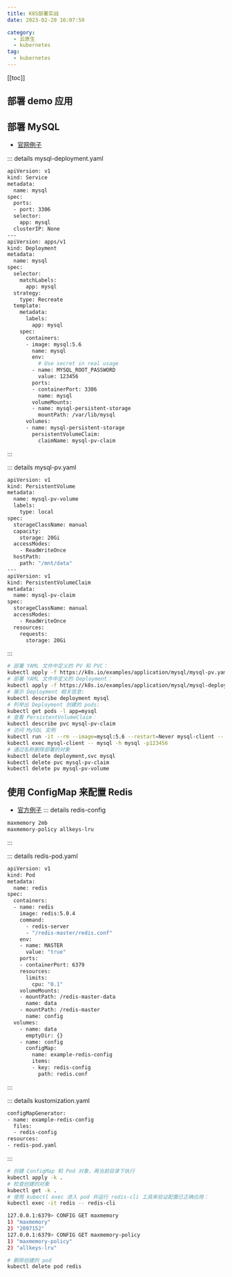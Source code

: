 ```yaml
---
title: K8S部署实战
date: 2023-02-20 16:07:59

category: 
  - 云原生
  - kubernetes
tag: 
  - kubernetes
---
```


<!-- more -->

[[toc]]

## 部署 demo 应用

## 部署 MySQL

- [官网例子](https://kubernetes.io/zh/docs/tasks/run-application/run-single-instance-stateful-application/)

::: details mysql-deployment.yaml

```bash
apiVersion: v1
kind: Service
metadata:
  name: mysql
spec:
  ports:
  - port: 3306
  selector:
    app: mysql
  clusterIP: None
---
apiVersion: apps/v1
kind: Deployment
metadata:
  name: mysql
spec:
  selector:
    matchLabels:
      app: mysql
  strategy:
    type: Recreate
  template:
    metadata:
      labels:
        app: mysql
    spec:
      containers:
      - image: mysql:5.6
        name: mysql
        env:
          # Use secret in real usage
        - name: MYSQL_ROOT_PASSWORD
          value: 123456
        ports:
        - containerPort: 3306
          name: mysql
        volumeMounts:
        - name: mysql-persistent-storage
          mountPath: /var/lib/mysql
      volumes:
      - name: mysql-persistent-storage
        persistentVolumeClaim:
          claimName: mysql-pv-claim
```

:::

::: details mysql-pv.yaml

```bash
apiVersion: v1
kind: PersistentVolume
metadata:
  name: mysql-pv-volume
  labels:
    type: local
spec:
  storageClassName: manual
  capacity:
    storage: 20Gi
  accessModes:
    - ReadWriteOnce
  hostPath:
    path: "/mnt/data"
---
apiVersion: v1
kind: PersistentVolumeClaim
metadata:
  name: mysql-pv-claim
spec:
  storageClassName: manual
  accessModes:
    - ReadWriteOnce
  resources:
    requests:
      storage: 20Gi
```

:::

```bash
# 部署 YAML 文件中定义的 PV 和 PVC：
kubectl apply -f https://k8s.io/examples/application/mysql/mysql-pv.yaml
# 部署 YAML 文件中定义的 Deployment：
kubectl apply -f https://k8s.io/examples/application/mysql/mysql-deployment.yaml
# 展示 Deployment 相关信息:
kubectl describe deployment mysql
# 列举出 Deployment 创建的 pods:
kubectl get pods -l app=mysql
# 查看 PersistentVolumeClaim：
kubectl describe pvc mysql-pv-claim
# 访问 MySQL 实例
kubectl run -it --rm --image=mysql:5.6 --restart=Never mysql-client -- mysql -h mysql -p123456
kubectl exec mysql-client -- mysql -h mysql -p123456
# 通过名称删除部署的对象
kubectl delete deployment,svc mysql
kubectl delete pvc mysql-pv-claim
kubectl delete pv mysql-pv-volume
```

## 使用 ConfigMap 来配置 Redis

- [官方例子](https://kubernetes.io/zh/docs/tutorials/configuration/configure-redis-using-configmap/)
  ::: details redis-config

```bash
maxmemory 2mb
maxmemory-policy allkeys-lru
```

:::

::: details redis-pod.yaml

```bash
apiVersion: v1
kind: Pod
metadata:
  name: redis
spec:
  containers:
  - name: redis
    image: redis:5.0.4
    command:
      - redis-server
      - "/redis-master/redis.conf"
    env:
    - name: MASTER
      value: "true"
    ports:
    - containerPort: 6379
    resources:
      limits:
        cpu: "0.1"
    volumeMounts:
    - mountPath: /redis-master-data
      name: data
    - mountPath: /redis-master
      name: config
  volumes:
    - name: data
      emptyDir: {}
    - name: config
      configMap:
        name: example-redis-config
        items:
        - key: redis-config
          path: redis.conf
```

:::

::: details kustomization.yaml

```bash
configMapGenerator:
- name: example-redis-config
  files:
  - redis-config
resources:
- redis-pod.yaml
```

:::

```bash
# 创建 ConfigMap 和 Pod 对象，再当前目录下执行
kubectl apply -k .
# 检查创建的对象
kubectl get -k .
# 使用 kubectl exec 进入 pod 并运行 redis-cli 工具来验证配置已正确应用：
kubectl exec -it redis -- redis-cli

127.0.0.1:6379> CONFIG GET maxmemory
1) "maxmemory"
2) "2097152"
127.0.0.1:6379> CONFIG GET maxmemory-policy
1) "maxmemory-policy"
2) "allkeys-lru"

# 删除创建的 pod
kubectl delete pod redis
```
